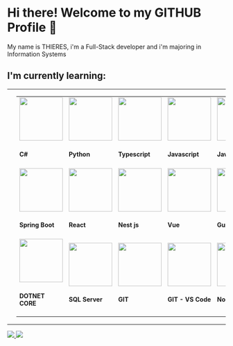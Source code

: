 # Hi there! Welcome to my GITHUB Profile 👋
My name is THIERES, i'm a Full-Stack developer and i'm majoring in Information Systems

<h2>I'm currently learning:</h2>

<style>
table {
    border-collapse: collapse;
}
table, th, td {
   border: none !important;
}
blockquote {
    border-left: none;
    padding-left: 10px;
}
</style>

<table style="border:none"><tr style="border:none">
   <td style="border:none" valign="top" >
         <img src="https://raw.githubusercontent.com/ThieresProjects/ThieresProjects/main/octocat-1717454813646.png" width='100%'/>   
   </td>
   <td style="border:none">      
      <table>
         <tr>   
            <td style='width: 33%' >
                <img src="https://cdn.jsdelivr.net/gh/devicons/devicon@latest/icons/csharp/csharp-original.svg" height='100px' width='100px' /> 
                <h4>C#</h4>
            </td>
            <td style='width: 33%'>
                <img src="https://cdn.jsdelivr.net/gh/devicons/devicon@latest/icons/python/python-original.svg" height='100px' width='100px' /> 
                <h4>Python</h4>
            </td>
            <td style='width: 33%'>
                <img src="https://cdn.jsdelivr.net/gh/devicons/devicon@latest/icons/typescript/typescript-original.svg" height='100px' width='100px' /> 
                <h4>Typescript</h4>
            </td>
            <td style='width: 33%'>
                <img src="https://cdn.jsdelivr.net/gh/devicons/devicon@latest/icons/javascript/javascript-original.svg" height='100px' width='100px' /> 
                <h4>Javascript</h4>
            </td>   
            <td style='width: 33%'>
                <img src="https://cdn.jsdelivr.net/gh/devicons/devicon@latest/icons/java/java-original.svg" height='100px' width='100px' /> 
                <h4>Java</h4>
            </td>
         </tr>
         <tr>
            <td style='width: 33%'>
                <img src="https://cdn.jsdelivr.net/gh/devicons/devicon@latest/icons/spring/spring-original.svg" height='100px' width='100px' /> 
                <h4>Spring Boot</h4>
            </td>              
            <td style='width: 33%'>
                <img src="https://cdn.jsdelivr.net/gh/devicons/devicon@latest/icons/react/react-original.svg" height='100px' width='100px' /> 
                <h4>React</h4>
            </td>
            <td style='width: 33%'>
                <img src="https://cdn.jsdelivr.net/gh/devicons/devicon@latest/icons/nestjs/nestjs-original.svg" height='100px' width='100px' /> 
                <h4>Nest js</h4>
            </td>      
            <td style='width: 33%'>
                <img src="https://cdn.jsdelivr.net/gh/devicons/devicon@latest/icons/vuejs/vuejs-original.svg" height='100px' width='100px' /> 
                <h4>Vue</h4>
            </td>       
            <td style='width: 33%'>
                <img src="https://cdn.jsdelivr.net/gh/devicons/devicon@latest/icons/gulp/gulp-plain.svg" height='100px' width='100px' /> 
                <h4>Gulp</h4>
            </td>             
          </tr>
          <tr>
            <td style='width: 33%'>
                <img src="https://cdn.jsdelivr.net/gh/devicons/devicon@latest/icons/dotnetcore/dotnetcore-original.svg" height='100px' width='100px' /> 
                <h4>DOTNET CORE</h4>
            </td>        
            <td style='width: 33%'>
                <img src="https://cdn.jsdelivr.net/gh/devicons/devicon@latest/icons/microsoftsqlserver/microsoftsqlserver-original.svg" height='100px' width='100px' /> 
                <h4>SQL Server</h4>
            </td>       
            <td style='width: 33%'>
                <img src="https://cdn.jsdelivr.net/gh/devicons/devicon@latest/icons/git/git-original.svg" height='100px' width='100px' /> 
                <h4>GIT</h4>
            </td>         
            <td style='width: 33%'>
                <img src="https://cdn.jsdelivr.net/gh/devicons/devicon@latest/icons/githubcodespaces/githubcodespaces-original.svg" height='100px' width='100px' /> 
                <h4>GIT - VS Code</h4>
            </td>         
            <td style='width: 33%'>
                <img src="https://cdn.jsdelivr.net/gh/devicons/devicon@latest/icons/nodejs/nodejs-original.svg" height='100px' width='100px' /> 
                <h4>Node</h4>
            </td>         
          </tr>       
      </table>    
   </td>
</tr></table>
</div>

<div>
<a href="https://github.com/ThieresProjects">
<img loading="lazy" height="180em" src="https://github-readme-stats.vercel.app/api?username=ThieresProjects&show_icons=true&theme=codeSTACKr&include_all_commits=true&count_private=true"/>
<img loading="lazy" height="180em" src="https://github-readme-stats.vercel.app/api/top-langs/?username=ThieresProjects&layout=compact&langs_count=7&theme=codeSTACKr"/>
</div>

<div>

</div>

<!--
**ThieresProjects/ThieresProjects** is a ✨ _special_ ✨ repository because its `README.md` (this file) appears on your GitHub profile.

Here are some ideas to get you started:

- 🔭 I’m currently working on ...
- 🌱 I’m currently learning ...
- 👯 I’m looking to collaborate on ...
- 🤔 I’m looking for help with ...
- 💬 Ask me about ...
- 📫 How to reach me: ...
- 😄 Pronouns: ...
- ⚡ Fun fact: ...
-->


